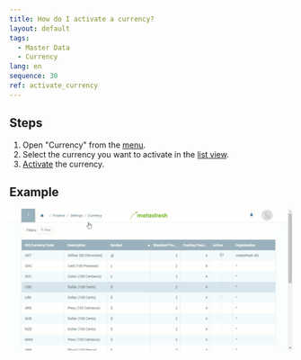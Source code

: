 ```yaml
---
title: How do I activate a currency?
layout: default
tags:
  - Master Data
  - Currency
lang: en
sequence: 30
ref: activate_currency
---
```


## Steps
1. Open "Currency" from the [menu](Menu).
1. Select the currency you want to activate in the [list view](ViewModes).
1. [Activate](Activate_record) the currency.

## Example
![](assets/activate_currency.gif)
